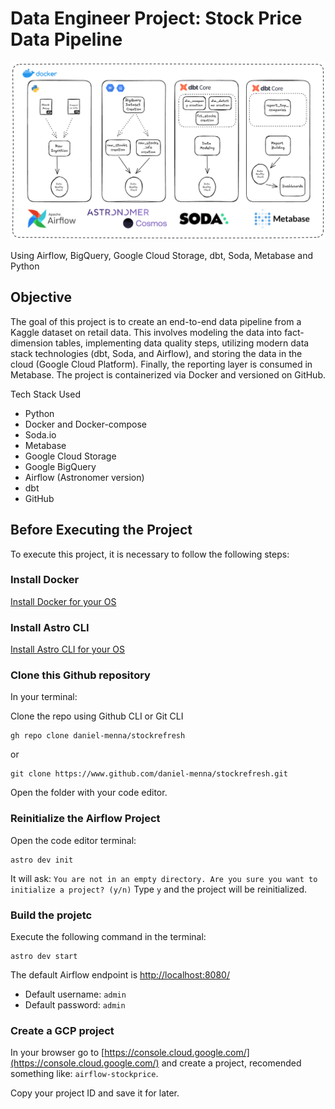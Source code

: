 # Data Engineer Project: Stock Price Data Pipeline

![dataflow representation](/pics/dataflow.png)

Using Airflow, BigQuery, Google Cloud Storage, dbt, Soda, Metabase and Python

## Objective

The goal of this project is to create an end-to-end data pipeline from a Kaggle dataset on retail data. This involves modeling the data into fact-dimension tables, implementing data quality steps, utilizing modern data stack technologies (dbt, Soda, and Airflow), and storing the data in the cloud (Google Cloud Platform). Finally, the reporting layer is consumed in Metabase. The project is containerized via Docker and versioned on GitHub.

Tech Stack Used
- Python
- Docker and Docker-compose
- Soda.io
- Metabase
- Google Cloud Storage
- Google BigQuery
- Airflow (Astronomer version)
- dbt
- GitHub

## Before Executing the Project
To execute this project, it is necessary to follow the following steps:

### Install Docker
[Install Docker for your OS](https://docs.docker.com/desktop/)

### Install Astro CLI
[Install Astro CLI for your OS](https://www.astronomer.io/docs/astro/cli/install-cli)

### Clone this Github repository
In your terminal:

Clone the repo using Github CLI or Git CLI
```
gh repo clone daniel-menna/stockrefresh
```
or

```
git clone https://www.github.com/daniel-menna/stockrefresh.git
```
Open the folder with your code editor.

### Reinitialize the Airflow Project
Open the code editor terminal:
```
astro dev init
```
It will ask: `You are not in an empty directory. Are you sure you want to initialize a project? (y/n)` Type `y` and the project will be reinitialized.

### Build the projetc
Execute the following command in the terminal:
```
astro dev start
```
The default Airflow endpoint is [http://localhost:8080/](http://localhost:8080/)
- Default username: `admin`
- Default password: `admin`

### Create a GCP project
In your browser go to [https://console.cloud.google.com/](https://console.cloud.google.com/) and create a project, recomended something like: `airflow-stockprice`.

Copy your project ID and save it for later.